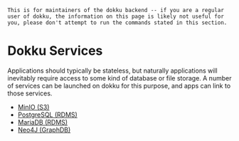 ```{warning}
This is for maintainers of the dokku backend -- if you are a regular user of dokku, the information on this page is likely not useful for you, please don't attempt to run the commands stated in this section.
```

# Dokku Services

Applications should typically be stateless, but naturally applications will inevitably require access to some kind of database or file storage. A number of services can be launched on dokku for this purpose, and apps can link to those services.

- [MinIO (S3)](./41-minio.md)
- [PostgreSQL (RDMS)](./42-postgres.md)
- [MariaDB (RDMS)](./43-mariadb.md)
- [Neo4J (GraphDB)](./44-neo4j.md)

